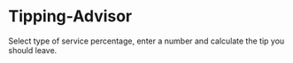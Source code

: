 # Tipping-Advisor
Select type of service percentage, enter a number and calculate the tip you should leave.  

